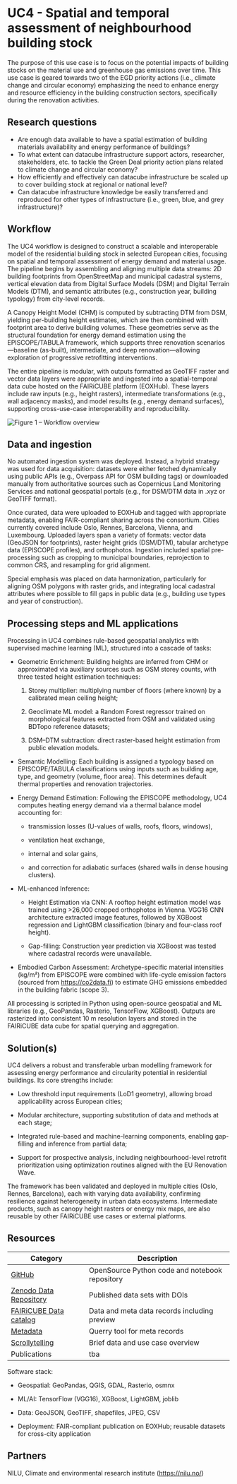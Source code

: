 # UC4 - Spatial and temporal assessment of neighbourhood building stock

The purpose of this use case is to focus on the potential impacts of building stocks on the material use and greenhouse gas emissions over time. This use case is geared towards two of the EGD priority actions (i.e., climate change and circular economy) emphasizing the need to enhance energy and resource efficiency in the building construction sectors, specifically during the renovation activities.

## Research questions

* Are enough data available to have a spatial estimation of building materials availability and energy performance of buildings?
* To what extent can datacube infrastructure support actors, researcher, stakeholders, etc. to tackle the Green Deal priority action plans related to climate change and circular economy?
* How efficiently and effectively can datacube infrastructure be scaled up to cover building stock at regional or national level?
* Can datacube infrastructure knowledge be easily transferred and reproduced for other types of infrastructure (i.e., green, blue, and grey infrastructure)?

## Workflow 

The UC4 workflow is designed to construct a scalable and interoperable model of the residential building stock in selected European cities, focusing on spatial and temporal assessment of energy demand and material usage. The pipeline begins by assembling and aligning multiple data streams: 2D building footprints from OpenStreetMap and municipal cadastral systems, vertical elevation data from Digital Surface Models (DSM) and Digital Terrain Models (DTM), and semantic attributes (e.g., construction year, building typology) from city-level records.

A Canopy Height Model (CHM) is computed by subtracting DTM from DSM, yielding per-building height estimates, which are then combined with footprint area to derive building volumes. These geometries serve as the structural foundation for energy demand estimation using the EPISCOPE/TABULA framework, which supports three renovation scenarios—baseline (as-built), intermediate, and deep renovation—allowing exploration of progressive retrofitting interventions.

The entire pipeline is modular, with outputs formatted as GeoTIFF raster and vector data layers were appropriate and ingested into a spatial-temporal data cube hosted on the FAIRiCUBE platform (EOXHub). These layers include raw inputs (e.g., height rasters), intermediate transformations (e.g., wall adjacency masks), and model results (e.g., energy demand surfaces), supporting cross-use-case interoperability and reproducibility.

![Figure 1 – Workflow overview](workflowuc4.png)

## Data and ingestion

No automated ingestion system was deployed. Instead, a hybrid strategy was used for data acquisition: datasets were either fetched dynamically using public APIs (e.g., Overpass API for OSM building tags) or downloaded manually from authoritative sources such as Copernicus Land Monitoring Services and national geospatial portals (e.g., for DSM/DTM data in .xyz or GeoTIFF format).

Once curated, data were uploaded to EOXHub and tagged with appropriate metadata, enabling FAIR-compliant sharing across the consortium. Cities currently covered include Oslo, Rennes, Barcelona, Vienna, and Luxembourg. Uploaded layers span a variety of formats: vector data (GeoJSON for footprints), raster height grids (DSM/DTM), tabular archetype data (EPISCOPE profiles), and orthophotos. Ingestion included spatial pre-processing such as cropping to municipal boundaries, reprojection to common CRS, and resampling for grid alignment.

Special emphasis was placed on data harmonization, particularly for aligning OSM polygons with raster grids, and integrating local cadastral attributes where possible to fill gaps in public data (e.g., building use types and year of construction).

## Processing steps and ML applications

Processing in UC4 combines rule-based geospatial analytics with supervised machine learning (ML), structured into a cascade of tasks:

- Geometric Enrichment: Building heights are inferred from CHM or approximated via auxiliary sources such as OSM storey counts, with three tested height estimation techniques:

	1. Storey multiplier: multiplying number of floors (where known) by a calibrated mean ceiling height;

	2. Geoclimate ML model: a Random Forest regressor trained on morphological features extracted from OSM and validated using BDTopo reference datasets;

	3. DSM–DTM subtraction: direct raster-based height estimation from public elevation models.

- Semantic Modelling: Each building is assigned a typology based on EPISCOPE/TABULA classifications using inputs such as building age, type, and geometry (volume, floor area). This determines default thermal properties and renovation trajectories.

- Energy Demand Estimation: Following the EPISCOPE methodology, UC4 computes heating energy demand via a thermal balance model accounting for:

	- transmission losses (U-values of walls, roofs, floors, windows),

	- ventilation heat exchange,

	- internal and solar gains,

	- and correction for adiabatic surfaces (shared walls in dense housing clusters).

- ML-enhanced Inference:

	- Height Estimation via CNN: A rooftop height estimation model was trained using >26,000 cropped orthophotos in Vienna. VGG16 CNN architecture extracted image features, followed by XGBoost regression and LightGBM classification (binary and four-class roof height).

	- Gap-filling: Construction year prediction via XGBoost was tested where cadastral records were unavailable.

- Embodied Carbon Assessment: Archetype-specific material intensities (kg/m²) from EPISCOPE were combined with life-cycle emission factors (sourced from https://co2data.fi) to estimate GHG emissions embedded in the building fabric (scope 3).

All processing is scripted in Python using open-source geospatial and ML libraries (e.g., GeoPandas, Rasterio, TensorFlow, XGBoost). Outputs are rasterized into consistent 10 m resolution layers and stored in the FAIRiCUBE data cube for spatial querying and aggregation.

## Solution(s)

UC4 delivers a robust and transferable urban modelling framework for assessing energy performance and circularity potential in residential buildings. Its core strengths include:

- Low threshold input requirements (LoD1 geometry), allowing broad applicability across European cities;

- Modular architecture, supporting substitution of data and methods at each stage;

- Integrated rule-based and machine-learning components, enabling gap-filling and inference from partial data;

- Support for prospective analysis, including neighbourhood-level retrofit prioritization using optimization routines aligned with the EU Renovation Wave.

The framework has been validated and deployed in multiple cities (Oslo, Rennes, Barcelona), each with varying data availability, confirming resilience against heterogeneity in urban data ecosystems. Intermediate products, such as canopy height rasters or energy mix maps, are also reusable by other FAIRiCUBE use cases or external platforms.

## Resources

| Category      | Description 	|
| --- 		| -------- 	|
| [GitHub](https://github.com/FAIRiCUBE/uc4-building-stock ) 	| OpenSource Python code and notebook repository |
| [Zenodo Data Repository](https://zenodo.org/search?q=fairicube&f=resource_type%3Adataset&l=list&p=1&s=10&sort=bestmatch) 	| Published data sets with DOIs|
| [FAIRiCUBE Data catalog](https://catalog.eoxhub.fairicube.eu/search) 	| Data and meta data records including preview 	|
| [Metadata](https://fairicube-kb.epsilon-italia.it/) 	| Querry tool for meta records  	|
| [Scrollytelling](https://uc4.fairicube.nilu.no/) 	| Brief data and use case overview |
| Publications 	| tba	|

Software stack:

- Geospatial: GeoPandas, QGIS, GDAL, Rasterio, osmnx

- ML/AI: TensorFlow (VGG16), XGBoost, LightGBM, joblib

- Data: GeoJSON, GeoTIFF, shapefiles, JPEG, CSV

- Deployment: FAIR-compliant publication on EOXHub; reusable datasets for cross-city application

## Partners
NILU, Climate and environmental research institute (https://nilu.no/)
